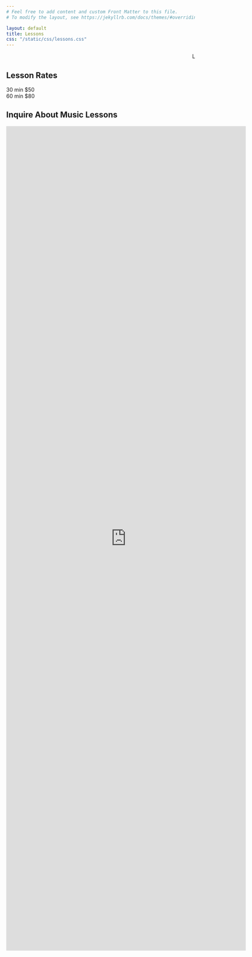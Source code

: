 ```yaml
---
# Feel free to add content and custom Front Matter to this file.
# To modify the layout, see https://jekyllrb.com/docs/themes/#overriding-theme-defaults

layout: default
title: Lessons
css: "/static/css/lessons.css"
---
```

<marquee>Lessons Spots Open!</marquee>

<div class="rates-card">
  <h2>Lesson Rates</h2>
  <div class="rate-grid">
    <div class="rate-item">
      <span>30 min</span>
      <span class="price">$50</span>
    </div>
    <div class="rate-item">
      <span>60 min</span>
      <span class="price">$80</span>
    </div>
  </div>
</div>

<div class="form-container">
  <h2>Inquire About Music Lessons</h2>
  <iframe src="https://docs.google.com/forms/d/e/1FAIpQLSfVG40X7ZxZn1rtyVniMDr3KMU7_M4qYmfNYlij8d2cn_kCOQ/viewform?embedded=true" width="640" height="2200" frameborder="0" marginheight="0" marginwidth="0">Loading…</iframe>
  <!-- <form action="/submit-inquiry" method="POST">
    <label for="name">Your Name:</label>
    <input type="text" id="name" name="name" required>

    <label for="email">Email Address:</label>
    <input type="email" id="email" name="email" required>

    <label for="instrument">Instrument of Interest:</label>
    <select id="instrument" name="instrument" required>
      <option value="">Select an Instrument</option>
      <option value="guitar">Guitar</option>
      <option value="piano">Piano</option>
      <option value="violin">Violin</option>
      <option value="voice">Voice</option>
    </select>

    <label for="message">Your Message:</label>
    <textarea id="message" name="message" rows="4" placeholder="Tell us about your experience, goals, and availability" required></textarea>

    <button type="submit">Submit Inquiry</button>
  </form> -->
</div>